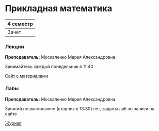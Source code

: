 # Прикладная математика

|4 семестр|
|---|
|Зачет|

### Лекции

**Преподаватель:** Москаленко Мария Александровна

Занимайтесь каждый понедельник в 11:40

[Сайт с материалами](http://mathdep.ifmo.ru/app_math_3/)


### Лабы

**Преподаватель:** Москаленко Мария Александровна

Занятий по расписанию (вторник в 13:30) нет, защиты лаб по записи на сайте

[Журнал](https://docs.google.com/spreadsheets/d/1JlyK-E6b1oMryMif9gir6_SePXL3qaa5h85HpGFDUpQ/edit?usp=sharing)
